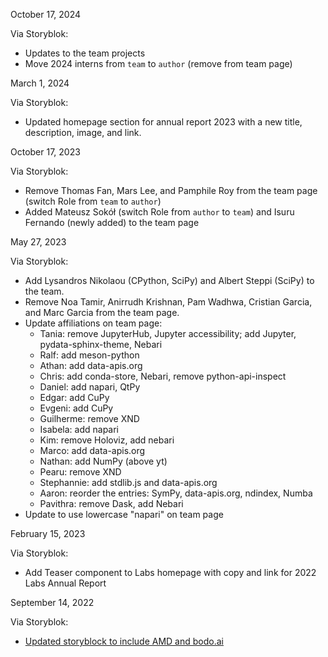 October 17, 2024

Via Storyblok:

- Updates to the team projects
- Move 2024 interns from `team` to `author` (remove from team page)

March 1, 2024

Via Storyblok:

- Updated homepage section for annual report 2023 with a new title, description, image, and link.

October 17, 2023

Via Storyblok:

- Remove Thomas Fan, Mars Lee, and Pamphile Roy from the team page (switch Role from `team` to `author`)
- Added Mateusz Sokół (switch Role from `author` to `team`) and Isuru Fernando (newly added) to the team page

May 27, 2023

Via Storyblok:

- Add Lysandros Nikolaou (CPython, SciPy) and Albert Steppi (SciPy) to the team.
- Remove Noa Tamir, Anirrudh Krishnan, Pam Wadhwa, Cristian Garcia, and Marc Garcia from the team page.
- Update affiliations on team page:
  - Tania: remove JupyterHub, Jupyter accessibility; add Jupyter, pydata-sphinx-theme, Nebari
  - Ralf: add meson-python
  - Athan: add data-apis.org
  - Chris: add conda-store, Nebari, remove python-api-inspect
  - Daniel: add napari, QtPy
  - Edgar: add CuPy
  - Evgeni: add CuPy
  - Guilherme: remove XND
  - Isabela: add napari
  - Kim: remove Holoviz, add nebari
  - Marco: add data-apis.org
  - Nathan: add NumPy (above yt)
  - Pearu: remove XND
  - Stephannie: add stdlib.js and data-apis.org
  - Aaron: reorder the entries: SymPy, data-apis.org, ndindex, Numba
  - Pavithra: remove Dask, add Nebari
- Update to use lowercase "napari" on team page

February 15, 2023

Via Storyblok:

- Add Teaser component to Labs homepage with copy and link for 2022 Labs
  Annual Report

September 14, 2022

Via Storyblok:

- [Updated storyblock to include AMD and bodo.ai](https://github.com/Quansight/Quansight-website/issues/441#issuecomment-1247257275)
